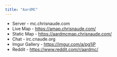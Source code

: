 ```yaml
---
title: "AardMC"
---
```

* Server - mc.chrisnaude.com
* Live Map - https://amap.chrisnaude.com/
* Static Map - https://aardmcmap.chrisnaude.com/
* Chat - irc.cnaude.org
* Imgur Gallery - https://imgur.com/a/pg1iP
* Reddit - https://www.reddit.com/r/aardmc/

